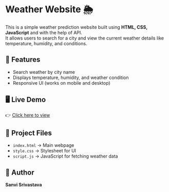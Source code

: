 # Weather Website 🌦️

This is a simple weather prediction website built using **HTML, CSS, JavaScript** and with the help of API.  
It allows users to search for a city and view the current weather details like temperature, humidity, and conditions.

## 🚀 Features
- Search weather by city name  
- Displays temperature, humidity, and weather condition  
- Responsive UI (works on mobile and desktop)  

## 🖥️ Live Demo
👉 [Click here to view](https://Sanvi2005.github.io/weather-website/)

## 📂 Project Files
- `index.html` → Main webpage  
- `style.css` → Stylesheet for UI  
- `script.js` → JavaScript for fetching weather data  

## 👩 Author
**Sanvi Srivastava**
